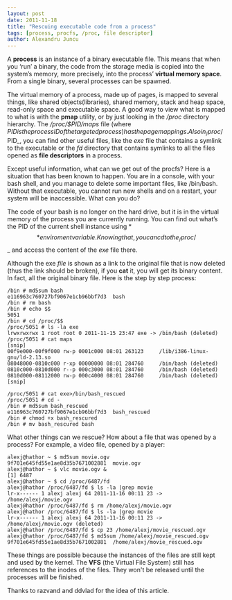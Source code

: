 ```yaml
---
layout: post
date: 2011-11-18
title: "Rescuing executable code from a process"
tags: [process, procfs, /proc, file descriptor]
author: Alexandru Juncu
---
```


A **process** is an instance of a binary executable file. This means that when you ‘run’ a  binary, the code from the storage media is copied into the system’s memory, more precisely, into the process’ **virtual memory space**. From a single binary, several processes can be spawned.

The virtual memory of a process, made up of pages, is mapped to several things, like shared objects(libraries), shared memory, stack and heap space, read-only space and executable space. A good way to view what is mapped to what is with the **pmap** utility, or by just looking in the _/proc_ directory hierarchy. The _/proc/$PID/maps_ file (where $PID is the process ID of the targeted process) has the page mappings. Also in _/proc/$PID_, you can find other useful files, like the _exe_ file that contains a symlink to the executable or the _fd_ directory that contains symlinks to all the files opened as **file descriptors** in a process.

Except useful information, what can we get out of the procfs? Here is a situation that has been known to happen. You are in a console, with your bash shell, and you manage to delete some important files, like /bin/bash. Without that executable, you cannot run new shells and on a restart, your system will be inaccessible. What can you do?

The code of your bash is no longer on the hard drive, but it is in the virtual memory of the process you are currently running. You can find out what’s the PID of the current shell instance using *$$* enviroment variable . Knowing that, you can cd to the _/proc/$$_ and access the content of the _exe_ file there.

Although the exe _file_ is shown as a link to the original file that is now
deleted (thus the link should be broken), if you **cat** it, you will get its binary content. In fact, all the original binary file. Here is the step by step process:

	/bin # md5sum bash
	e116963c760727bf9067e1cb96bbf7d3  bash
	/bin # rm bash
	/bin # echo $$
	5051
	/bin # cd /proc/$$
	/proc/5051 # ls -la exe
	lrwxrwxrwx 1 root root 0 2011-11-15 23:47 exe -> /bin/bash (deleted)
	/proc/5051 # cat maps
	[snip]
	00f9e000-00f9f000 rw-p 0001c000 08:01 263123     /lib/i386-linux-gnu/ld-2.13.so
	08048000-0810c000 r-xp 00000000 08:01 284760     /bin/bash (deleted)
	0810c000-0810d000 r--p 000c3000 08:01 284760     /bin/bash (deleted)
	0810d000-08112000 rw-p 000c4000 08:01 284760     /bin/bash (deleted)
	[snip]

	/proc/5051 # cat exe>/bin/bash_rescued
	/proc/5051 # cd -
	/bin # md5sum bash_rescued
	e116963c760727bf9067e1cb96bbf7d3  bash_rescued
	/bin # chmod +x bash_rescured
	/bin # mv bash_rescured bash

What other things can we rescue? How about a file that was opened by a process? For example, a video file, opened by a player:

	alexj@hathor ~ $ md5sum movie.ogv
	9f701e645fd55e1ae8d35b7671002881  movie.ogv
	alexj@hathor ~ $ vlc movie.ogv &
	[1] 6487
	alexj@hathor ~ $ cd /proc/6487/fd
	alexj@hathor /proc/6487/fd $ ls -la |grep movie
	lr-x------ 1 alexj alexj 64 2011-11-16 00:11 23 -> /home/alexj/movie.ogv
	alexj@hathor /proc/6487/fd $ rm /home/alexj/movie.ogv
	alexj@hathor /proc/6487/fd $ ls -la |grep movie
	lr-x------ 1 alexj alexj 64 2011-11-16 00:11 23 -> /home/alexj/movie.ogv (deleted)
	alexj@hathor /proc/6487/fd $ cp 23 /home/alexj/movie_rescued.ogv
	alexj@hathor /proc/6487/fd $ md5sum /home/alexj/movie_rescued.ogv
	9f701e645fd55e1ae8d35b7671002881  /home/alexj/movie_rescued.ogv

These things are possible because the instances of the files are still kept and
used by the kernel. The **VFS** (the Virtual File System) still has references
to the inodes of the files. They won't be released until the processes will be finished.

Thanks to razvand and ddvlad for the idea of this article.

